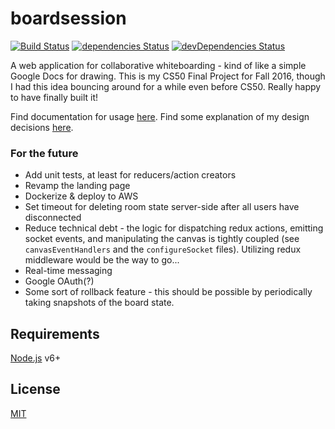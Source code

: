 # boardsession
[![Build Status](https://travis-ci.org/jackrzhang/boardsession.svg?branch=master)](https://travis-ci.org/jackrzhang/boardsession)
[![dependencies Status](https://david-dm.org/jackrzhang/boardsession/status.svg)](https://david-dm.org/jackrzhang/boardsession)
[![devDependencies Status](https://david-dm.org/jackrzhang/boardsession/dev-status.svg)](https://david-dm.org/jackrzhang/boardsession?type=dev)

A web application for collaborative whiteboarding - kind of like a simple Google Docs for drawing. This is my CS50 Final Project for Fall 2016, though I had this idea bouncing around for a while even before CS50. Really happy to have finally built it!

Find documentation for usage [here](documentation.md). Find some explanation of my design decisions [here](design.md).

### For the future
- Add unit tests, at least for reducers/action creators
- Revamp the landing page
- Dockerize & deploy to AWS
- Set timeout for deleting room state server-side after all users have disconnected
- Reduce technical debt - the logic for dispatching redux actions, emitting socket events, and manipulating the canvas is tightly coupled (see `canvasEventHandlers` and the `configureSocket` files). Utilizing redux middleware would be the way to go...
- Real-time messaging
- Google OAuth(?)
- Some sort of rollback feature - this should be possible by periodically taking snapshots of the board state.

## Requirements
[Node.js](https://nodejs.org) v6+

## License
[MIT](https://github.com/jackrzhang/boardsession/blob/master/LICENSE)
